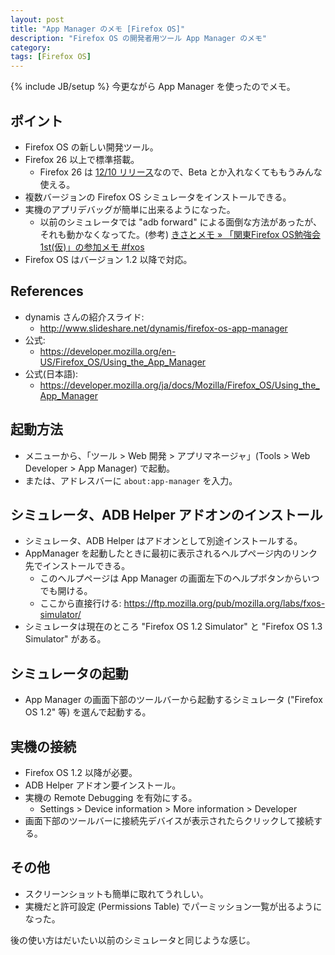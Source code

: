 ```yaml
---
layout: post
title: "App Manager のメモ [Firefox OS]"
description: "Firefox OS の開発者用ツール App Manager のメモ"
category: 
tags: [Firefox OS]
---
```

{% include JB/setup %}
今更ながら App Manager を使ったのでメモ。

## ポイント
- Firefox OS の新しい開発ツール。
- Firefox 26 以上で標準搭載。
	- Firefox 26  は [12/10 リリース](http://www.mozilla.jp/firefox/26.0/releasenotes/)なので、Beta とか入れなくてももうみんな使える。
- 複数バージョンの Firefox OS シミュレータをインストールできる。
- 実機のアプリデバッグが簡単に出来るようになった。
	- 以前のシミュレータでは "adb forward" による面倒な方法があったが、それも動かなくなってた。(参考) [きさとメモ » 「関東Firefox OS勉強会 1st(仮)」の参加メモ #fxos](http://www.kisato.net/wp/firefoxos/firefox-os-tokyo-1/)
- Firefox OS はバージョン 1.2 以降で対応。

## References
- dynamis さんの紹介スライド:
	- <http://www.slideshare.net/dynamis/firefox-os-app-manager>
- 公式:
	- <https://developer.mozilla.org/en-US/Firefox_OS/Using_the_App_Manager>
- 公式(日本語):
	- <https://developer.mozilla.org/ja/docs/Mozilla/Firefox_OS/Using_the_App_Manager>

## 起動方法
- メニューから、「ツール > Web 開発 > アプリマネージャ」(Tools > Web Developer > App Manager) で起動。
- または、アドレスバーに `about:app-manager` を入力。

## シミュレータ、ADB Helper アドオンのインストール
- シミュレータ、ADB Helper はアドオンとして別途インストールする。
- AppManager を起動したときに最初に表示されるヘルプページ内のリンク先でインストールできる。
  - このヘルプページは App Manager の画面左下のヘルプボタンからいつでも開ける。
  - ここから直接行ける: <https://ftp.mozilla.org/pub/mozilla.org/labs/fxos-simulator/>
- シミュレータは現在のところ "Firefox OS 1.2 Simulator" と "Firefox OS 1.3 Simulator" がある。

## シミュレータの起動
- App Manager の画面下部のツールバーから起動するシミュレータ ("Firefox OS 1.2" 等) を選んで起動する。

## 実機の接続
- Firefox OS 1.2 以降が必要。
- ADB Helper アドオン要インストール。
- 実機の Remote Debugging を有効にする。
	- Settings > Device information > More information > Developer
- 画面下部のツールバーに接続先デバイスが表示されたらクリックして接続する。

## その他
- スクリーンショットも簡単に取れてうれしい。
- 実機だと許可設定 (Permissions Table) でパーミッション一覧が出るようになった。

後の使い方はだいたい以前のシミュレータと同じような感じ。

